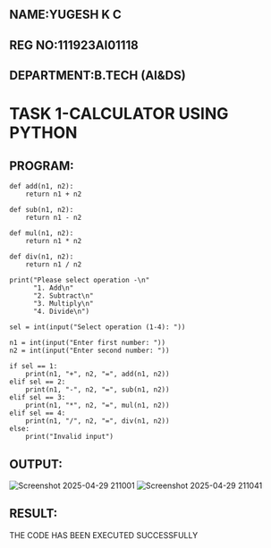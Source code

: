 ## NAME:YUGESH K C
## REG NO:111923AI01118
## DEPARTMENT:B.TECH (AI&DS)
# TASK 1-CALCULATOR USING PYTHON 

## PROGRAM:
```
def add(n1, n2):
    return n1 + n2

def sub(n1, n2):
    return n1 - n2

def mul(n1, n2):
    return n1 * n2

def div(n1, n2):
    return n1 / n2

print("Please select operation -\n"
      "1. Add\n"
      "2. Subtract\n"
      "3. Multiply\n"
      "4. Divide\n")

sel = int(input("Select operation (1-4): "))

n1 = int(input("Enter first number: "))
n2 = int(input("Enter second number: "))

if sel == 1:
    print(n1, "+", n2, "=", add(n1, n2))
elif sel == 2:
    print(n1, "-", n2, "=", sub(n1, n2))
elif sel == 3:
    print(n1, "*", n2, "=", mul(n1, n2))
elif sel == 4:
    print(n1, "/", n2, "=", div(n1, n2))
else:
    print("Invalid input")
```

## OUTPUT:
![Screenshot 2025-04-29 211001](https://github.com/user-attachments/assets/c5b3d11d-6b22-4433-ae28-0d6f144e3a64)
![Screenshot 2025-04-29 211041](https://github.com/user-attachments/assets/acb99332-9e06-45ac-be1d-baf7e9b4015b)

## RESULT:
THE CODE HAS BEEN EXECUTED SUCCESSFULLY




